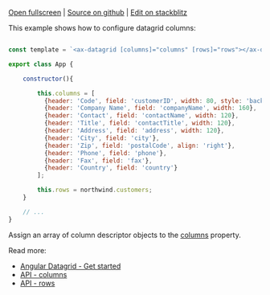 
[Open fullscreen](https://angular.activewidgets.com/columns/) | [Source on github](https://github.com/activewidgets/angular/tree/master/examples/columns) | [Edit on stackblitz](https://stackblitz.com/github/activewidgets/angular/tree/master/examples/columns?file=src/app.js)

This example shows how to configure datagrid columns:

```js

const template = `<ax-datagrid [columns]="columns" [rows]="rows"></ax-datagrid>`;

export class App {

    constructor(){

        this.columns = [
          {header: 'Code', field: 'customerID', width: 80, style: 'background:#def', fixed: true},
          {header: 'Company Name', field: 'companyName', width: 160},
          {header: 'Contact', field: 'contactName', width: 120},
          {header: 'Title', field: 'contactTitle', width: 120},
          {header: 'Address', field: 'address', width: 120},
          {header: 'City', field: 'city'},
          {header: 'Zip', field: 'postalCode', align: 'right'},
          {header: 'Phone', field: 'phone'},
          {header: 'Fax', field: 'fax'},
          {header: 'Country', field: 'country'}
        ];

        this.rows = northwind.customers;
    }

    // ...
}
```

Assign an array of column descriptor objects to the [columns](https://activewidgets.com/api/datagrid/columns/) property.

Read more:

- [Angular Datagrid - Get started](https://activewidgets.com/guide/env/angular/#data-properties)
- [API - columns](https://activewidgets.com/api/datagrid/columns/)
- [API - rows](https://activewidgets.com/api/datagrid/rows/)